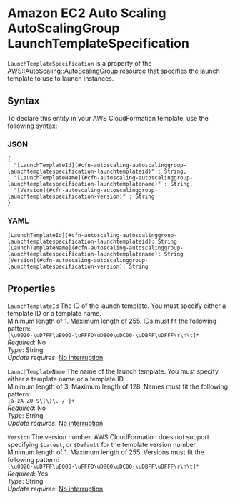 # Amazon EC2 Auto Scaling AutoScalingGroup LaunchTemplateSpecification<a name="aws-properties-autoscaling-autoscalinggroup-launchtemplatespecification"></a>

`LaunchTemplateSpecification` is a property of the [AWS::AutoScaling::AutoScalingGroup](aws-properties-as-group.md) resource that specifies the launch template to use to launch instances\.

## Syntax<a name="aws-properties-autoscaling-autoscalinggroup-launchtemplatespecification-syntax"></a>

To declare this entity in your AWS CloudFormation template, use the following syntax:

### JSON<a name="aws-properties-autoscaling-autoscalinggroup-launchtemplatespecification-syntax.json"></a>

```
{
  "[LaunchTemplateId](#cfn-autoscaling-autoscalinggroup-launchtemplatespecification-launchtemplateid)" : String,
  "[LaunchTemplateName](#cfn-autoscaling-autoscalinggroup-launchtemplatespecification-launchtemplatename)" : String,
  "[Version](#cfn-autoscaling-autoscalinggroup-launchtemplatespecification-version)" : String
}
```

### YAML<a name="aws-properties-autoscaling-autoscalinggroup-launchtemplatespecification-syntax.yaml"></a>

```
[LaunchTemplateId](#cfn-autoscaling-autoscalinggroup-launchtemplatespecification-launchtemplateid): String
[LaunchTemplateName](#cfn-autoscaling-autoscalinggroup-launchtemplatespecification-launchtemplatename): String
[Version](#cfn-autoscaling-autoscalinggroup-launchtemplatespecification-version): String
```

## Properties<a name="w2922ab1c21c10c38c13c33b7"></a>

`LaunchTemplateId`  <a name="cfn-autoscaling-autoscalinggroup-launchtemplatespecification-launchtemplateid"></a>
The ID of the launch template\. You must specify either a template ID or a template name\.   
Minimum length of 1\. Maximum length of 255\. IDs must fit the following pattern:   
`[\u0020-\uD7FF\uE000-\uFFFD\uD800\uDC00-\uDBFF\uDFFF\r\n\t]*`  
*Required*: No  
*Type*: String  
*Update requires*: [No interruption](using-cfn-updating-stacks-update-behaviors.md#update-no-interrupt)

`LaunchTemplateName`  <a name="cfn-autoscaling-autoscalinggroup-launchtemplatespecification-launchtemplatename"></a>
The name of the launch template\. You must specify either a template name or a template ID\.  
Minimum length of 3\. Maximum length of 128\. Names must fit the following pattern:   
`[a-zA-Z0-9\(\)\.-/_]+ `  
*Required*: No  
*Type*: String  
*Update requires*: [No interruption](using-cfn-updating-stacks-update-behaviors.md#update-no-interrupt)

`Version`  <a name="cfn-autoscaling-autoscalinggroup-launchtemplatespecification-version"></a>
The version number\. AWS CloudFormation does not support specifying `$Latest`, or `$Default` for the template version number\.  
Minimum length of 1\. Maximum length of 255\. Versions must fit the following pattern:   
`[\u0020-\uD7FF\uE000-\uFFFD\uD800\uDC00-\uDBFF\uDFFF\r\n\t]* `  
*Required*: Yes  
*Type*: String  
*Update requires*: [No interruption](using-cfn-updating-stacks-update-behaviors.md#update-no-interrupt)